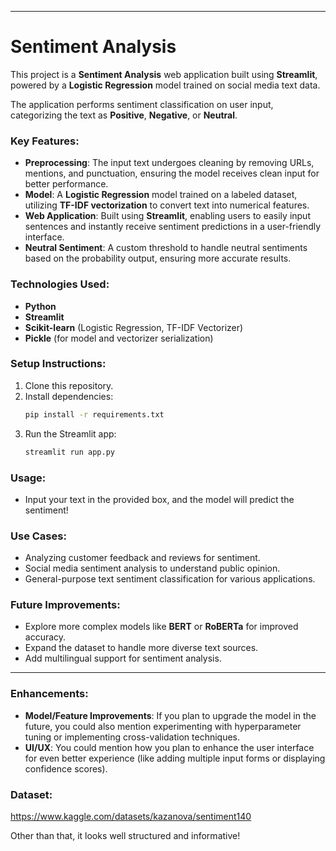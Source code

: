 
---

# Sentiment Analysis

This project is a **Sentiment Analysis** web application built using **Streamlit**, powered by a **Logistic Regression** model trained on social media text data.

The application performs sentiment classification on user input, categorizing the text as **Positive**, **Negative**, or **Neutral**.

### Key Features:
- **Preprocessing**: The input text undergoes cleaning by removing URLs, mentions, and punctuation, ensuring the model receives clean input for better performance.
- **Model**: A **Logistic Regression** model trained on a labeled dataset, utilizing **TF-IDF vectorization** to convert text into numerical features.
- **Web Application**: Built using **Streamlit**, enabling users to easily input sentences and instantly receive sentiment predictions in a user-friendly interface.
- **Neutral Sentiment**: A custom threshold to handle neutral sentiments based on the probability output, ensuring more accurate results.

### Technologies Used:
- **Python**
- **Streamlit**
- **Scikit-learn** (Logistic Regression, TF-IDF Vectorizer)
- **Pickle** (for model and vectorizer serialization)

### Setup Instructions:
1. Clone this repository.
2. Install dependencies:
   ```bash
   pip install -r requirements.txt
   ```
3. Run the Streamlit app:
   ```bash
   streamlit run app.py
   ```

### Usage:
- Input your text in the provided box, and the model will predict the sentiment!

### Use Cases:
- Analyzing customer feedback and reviews for sentiment.
- Social media sentiment analysis to understand public opinion.
- General-purpose text sentiment classification for various applications.

### Future Improvements:
- Explore more complex models like **BERT** or **RoBERTa** for improved accuracy.
- Expand the dataset to handle more diverse text sources.
- Add multilingual support for sentiment analysis.

---

### Enhancements:
- **Model/Feature Improvements**: If you plan to upgrade the model in the future, you could also mention experimenting with hyperparameter tuning or implementing cross-validation techniques.
- **UI/UX**: You could mention how you plan to enhance the user interface for even better experience (like adding multiple input forms or displaying confidence scores).

### Dataset:
https://www.kaggle.com/datasets/kazanova/sentiment140

Other than that, it looks well structured and informative!
